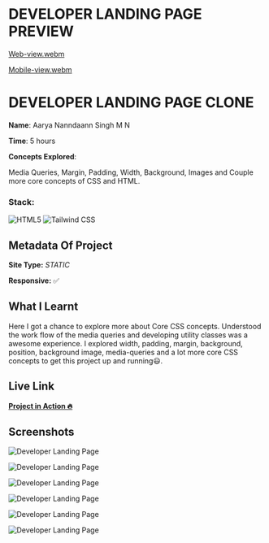 # DEVELOPER LANDING PAGE PREVIEW

[Web-view.webm](https://user-images.githubusercontent.com/72256055/192129304-6e0ba6a5-f788-4e5a-88e2-e1963cd49b40.webm)

[Mobile-view.webm](https://user-images.githubusercontent.com/72256055/192129307-36e75328-02d3-4e38-9ac5-69b3941d301d.webm)

# DEVELOPER LANDING PAGE CLONE

**Name**: Aarya Nanndaann Singh M N

**Time**:  5 hours

**Concepts Explored**:

  Media Queries, Margin, Padding, Width, Background, Images and Couple more core concepts of CSS and HTML. 

### **Stack**:

![HTML5](https://img.shields.io/badge/-HTML5-orange)
![Tailwind CSS](https://img.shields.io/badge/-Tailwind_CSS-blue)



## Metadata Of Project
**Site Type:** *STATIC*

**Responsive:** ✅

## What I Learnt

Here I got a chance to explore more about Core CSS concepts. Understood the work flow of the media queries and developing utility classes was a awesome experience. I explored width, padding, margin, background, position, background image, media-queries and a lot more core CSS concepts to get this project up and running😃.

## Live Link
**[Project in Action 🔥](https://developer-fsjs.netlify.app/)**


## Screenshots

![Developer Landing Page](./screenshots/01.png)


![Developer Landing Page](./screenshots/03.png)

![Developer Landing Page](./screenshots/04.png)

![Developer Landing Page](./screenshots/05.png)

![Developer Landing Page](./screenshots/06.png)

![Developer Landing Page](./screenshots/07.png)
